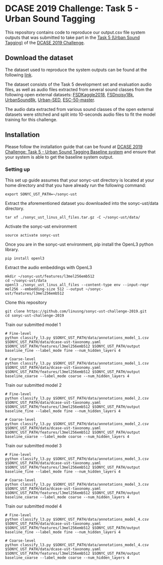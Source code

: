 # DCASE 2019 Challenge: Task 5 - Urban Sound Tagging

This repository contains code to reproduce our output.csv file system outputs that was submitted to take part in the [Task 5 (Urban Sound Tagging)](http://dcase.community/challenge2019/task-urban-sound-tagging) of the [DCASE 2019 Challenge](http://dcase.community/challenge2019).

## Download the dataset
The dataset used to reproduce the system outputs can be found at the following [link](https://drive.google.com/file/d/1R0gv8j2n8u7XipJ3LaaM9iFFKhJ0V3aB/view?usp=sharing).

The dataset consists of the Task 5 development set and evaluation audio files, as well as audio files extracted from several sound classes from the following open external datasets: [FSDKaggle2018](https://zenodo.org/record/2552860#.XP4vMKMRXOS), [FSDnoisy18k](https://zenodo.org/record/2529934#.XP4vTKMRXOS), [UrbanSound8k](https://urbansounddataset.weebly.com/urbansound8k.html), [Urban-SED](http://urbansed.weebly.com/), [ESC-50-master](https://dataverse.harvard.edu/dataset.xhtml?persistentId=doi:10.7910/DVN/YDEPUT).


The audio data extracted from various sound classes of the open external datasets were stitched and split into 10-seconds audio files to fit the model training for this challenge.

## Installation
Please follow the installation guide that can be found at [DCASE 2019 Challenge: Task 5 - Urban Sound Tagging Baseline system](https://github.com/sonyc-project/urban-sound-tagging-baseline) and ensure that your system is able to get the baseline system output.

### Setting up
This set up guide assumes that your sonyc-ust directory is located at your home directory and that you have already run the following command:
```shell
export SONYC_UST_PATH=~/sonyc-ust
```

Extract the aforementioned dataset you downloaded into the sonyc-ust/data directory.
```shell
tar xf ./sonyc_ust_linus_all_files.tar.gz -C ~/sonyc-ust/data/
```

Activate the sonyc-ust environment
```shell
source activate sonyc-ust
```

Once you are in the sonyc-ust environment, pip install the OpenL3 python library.
```shell
pip install openl3
```

Extract the audio embeddings with OpenL3
```shell
mkdir ~/sonyc-ust/features/l3mel256emb512
cd ~/sonyc-ust/data
openl3 ./sonyc_ust_linus_all_files --content-type env --input-repr mel256 --embedding-size 512 --output ~/sonyc-ust/features/l3mel256emb512
```

Clone this repository
```shell
git clone https://github.com/linusng/sonyc-ust-challenge-2019.git
cd sonyc-ust-challenge-2019
```

Train our submitted model 1
```shell
# Fine-level
python classify_l3.py $SONYC_UST_PATH/data/annotations_model_1.csv $SONYC_UST_PATH/data/dcase-ust-taxonomy.yaml $SONYC_UST_PATH/features/l3mel256emb512 $SONYC_UST_PATH/output baseline_fine --label_mode fine --num_hidden_layers 4

# Coarse-level
python classify_l3.py $SONYC_UST_PATH/data/annotations_model_1.csv $SONYC_UST_PATH/data/dcase-ust-taxonomy.yaml $SONYC_UST_PATH/features/l3mel256emb512 $SONYC_UST_PATH/output baseline_coarse --label_mode coarse --num_hidden_layers 4
```

Train our submitted model 2
```shell
# Fine-level
python classify_l3.py $SONYC_UST_PATH/data/annotations_model_2.csv $SONYC_UST_PATH/data/dcase-ust-taxonomy.yaml $SONYC_UST_PATH/features/l3mel256emb512 $SONYC_UST_PATH/output baseline_fine --label_mode fine --num_hidden_layers 4

# Coarse-level
python classify_l3.py $SONYC_UST_PATH/data/annotations_model_2.csv $SONYC_UST_PATH/data/dcase-ust-taxonomy.yaml $SONYC_UST_PATH/features/l3mel256emb512 $SONYC_UST_PATH/output baseline_coarse --label_mode coarse --num_hidden_layers 4

```

Train our submitted model 3
```shell
# Fine-level
python classify_l3.py $SONYC_UST_PATH/data/annotations_model_3.csv $SONYC_UST_PATH/data/dcase-ust-taxonomy.yaml $SONYC_UST_PATH/features/l3mel256emb512 $SONYC_UST_PATH/output baseline_fine --label_mode fine --num_hidden_layers 4

# Coarse-level
python classify_l3.py $SONYC_UST_PATH/data/annotations_model_3.csv $SONYC_UST_PATH/data/dcase-ust-taxonomy.yaml $SONYC_UST_PATH/features/l3mel256emb512 $SONYC_UST_PATH/output baseline_coarse --label_mode coarse --num_hidden_layers 4
```

Train our submitted model 4
```shell
# Fine-level
python classify_l3.py $SONYC_UST_PATH/data/annotations_model_4.csv $SONYC_UST_PATH/data/dcase-ust-taxonomy.yaml $SONYC_UST_PATH/features/l3mel256emb512 $SONYC_UST_PATH/output baseline_fine --label_mode fine --num_hidden_layers 4

# Coarse-level
python classify_l3.py $SONYC_UST_PATH/data/annotations_model_4.csv $SONYC_UST_PATH/data/dcase-ust-taxonomy.yaml $SONYC_UST_PATH/features/l3mel256emb512 $SONYC_UST_PATH/output baseline_coarse --label_mode coarse --num_hidden_layers 4
```
